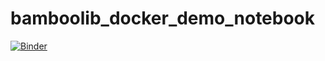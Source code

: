 # bamboolib_docker_demo_notebook

[![Binder](https://mybinder.org/badge_logo.svg)](https://mybinder.org/v2/gh/8080labs/bamboolib_docker_demo_notebook/master?filepath=bamboolib_demo_titanic.ipynb)